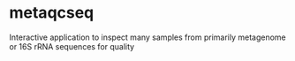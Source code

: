 # metaqcseq
Interactive application to inspect many samples from primarily metagenome or 16S rRNA sequences for quality
